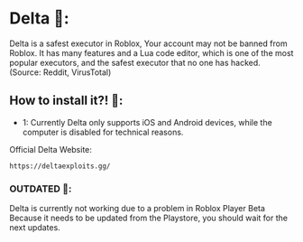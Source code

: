# Delta 🥷:
Delta is a safest executor in Roblox, Your account may not be banned from Roblox. It has many features and a Lua code editor, which is one of the most popular executors, and the safest executor that no one has hacked. (Source: Reddit, VirusTotal)

## How to install it?! 🥷:
- 1: Currently Delta only supports iOS and Android devices, while the computer is disabled for technical reasons. 

Official Delta Website:
```
https://deltaexploits.gg/
```

### OUTDATED 🥷:
Delta is currently not working due to a problem in Roblox Player Beta Because it needs to be updated from the Playstore, you should wait for the next updates.

